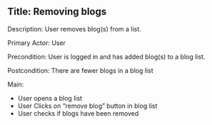 ## Title: Removing blogs ##

Description: User removes blog(s) from a list.

Primary Actor: User

Precondition: User is logged in and has added blog(s) to a blog list.

Postcondition: There are fewer blogs in a blog list

Main:
  * User opens a blog list
  * User Clicks on “remove blog” button in blog list
  * User checks if blogs have been removed